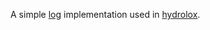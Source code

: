 A simple [log](https://docs.rs/log/latest/log/) implementation used in [hydrolox](https://github.com/aedank0/hydrolox).
